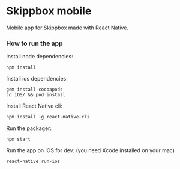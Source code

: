 # Skippbox mobile

Mobile app for Skippbox made with React Native.


### How to run the app

Install node dependencies:

```
npm install
```

Install ios dependencies:

```
gem install cocoapods
cd iOS/ && pod install
```

Install React Native cli:

```
npm install -g react-native-cli
```

Run the packager:

```
npm start
```

Run the app on iOS for dev:
(you need Xcode installed on your mac)

```
react-native run-ios
```
